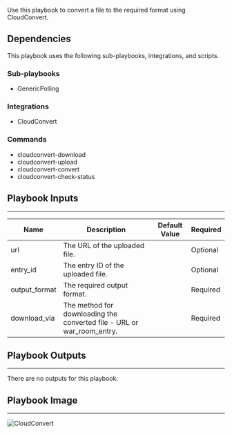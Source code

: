 Use this playbook to convert a file to the required format using CloudConvert.

## Dependencies
This playbook uses the following sub-playbooks, integrations, and scripts.

### Sub-playbooks
* GenericPolling

### Integrations
* CloudConvert


### Commands
* cloudconvert-download
* cloudconvert-upload
* cloudconvert-convert
* cloudconvert-check-status

## Playbook Inputs
---

| **Name** | **Description** | **Default Value** | **Required** |
| --- | --- | --- | --- |
| url | The URL of the uploaded file. |  | Optional |
| entry_id | The entry ID of the uploaded file. |  | Optional |
| output_format | The required output format.|  | Required |
| download_via | The method for downloading the converted file - URL or war_room_entry. |  | Required |

## Playbook Outputs
---
There are no outputs for this playbook.

## Playbook Image
---
![CloudConvert](../../doc_files/100620498-2ad0cc00-3327-11eb-8959-3ec0726dbced.png/n)

